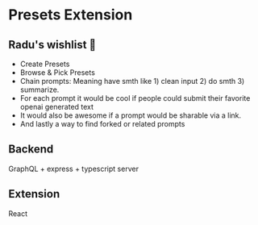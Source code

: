 # Presets Extension

## Radu's wishlist 🎁

- Create Presets
- Browse & Pick Presets
- Chain prompts: Meaning have smth like 1) clean input 2) do smth 3) summarize.
- For each prompt it would be cool if people could submit their favorite openai generated text
- It would also be awesome if a prompt would be sharable via a link.
- And lastly a way to find forked or related prompts

## Backend

GraphQL + express + typescript server

## Extension

React

